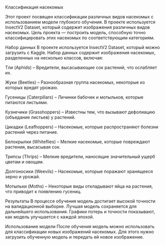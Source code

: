   Классификация насекомых

  Этот проект посвящен классификации различных видов насекомых с использованием модели глубокого обучения. В проекте используется InsectV2 Dataset, который содержит изображения различных видов насекомых. Цель проекта — построить модель, способную точно классифицировать этих насекомых по соответствующим категориям.

Набор данных
В проекте используется InsectV2 Dataset, который можно загрузить с Kaggle. Набор данных содержит изображения насекомых, разделенных на несколько классов, включая:

Тли (Aphids) – Вредители, высасывающие сок растений, что ослабляет их.

Жуки (Beetles) – Разнообразная группа насекомых, некоторые из которых вредят урожаю.

Гусеницы (Caterpillars) – Личинки бабочек и мотыльков, которые питаются листьями.

Кузнечики (Grasshoppers) – Известны тем, что вызывают дефолиацию (объедание листьев) у растений.

Цикадки (Leafhoppers) – Насекомые, которые распространяют болезни растений через питание.

Белокрылки (Whiteflies) – Мелкие насекомые, которые повреждают растения, высасывая сок.

Трипсы (Thrips) – Мелкие вредители, наносящие значительный ущерб цветам и овощам.

Долгоносики (Weevils) – Насекомые, которые поражают хранящееся зерно и урожай.

Мотыльки (Moths) – Некоторые виды откладывают яйца на растения, что приводит к появлению гусениц.


  Результаты
В процессе обучения модель достигает высокой точности на валидационной выборке. Лучшая модель сохраняется для дальнейшего использования. Графики потерь и точности показывают, как модель улучшается с каждой эпохой.

  Использование модели
После обучения модель можно использовать для классификации новых изображений насекомых. Для этого нужно загрузить обученную модель и передать ей новое изображение.
